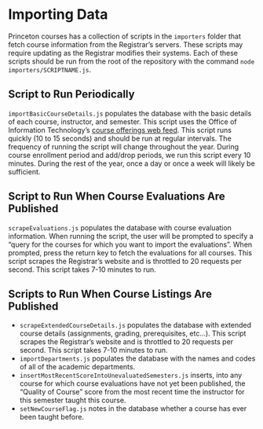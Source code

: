 # Importing Data
Princeton courses has a collection of scripts in the `importers` folder that fetch course information from the Registrar’s servers. These scripts may require updating as the Registrar modifies their systems. Each of these scripts should be run from the root of the repository with the command `node importers/SCRIPTNAME.js`.

## Script to Run Periodically
`importBasicCourseDetails.js` populates the database with the basic details of each course, instructor, and semester. This script uses the Office of Information Technology’s [course offerings web feed](https://webfeeds.princeton.edu/#feed,19). This script runs quickly (10 to 15 seconds) and should be run at regular intervals. The frequency of running the script will change throughout the year. During course enrollment period and add/drop periods, we run this script every 10 minutes. During the rest of the year, once a day or once a week will likely be sufficient.

## Script to Run When Course Evaluations Are Published
`scrapeEvaluations.js` populates the database with course evaluation information. When running the script, the user will be prompted to specify a “query for the courses for which you want to import the evaluations”. When prompted, press the return key to fetch the evaluations for all courses. This script scrapes the Registrar’s website and is throttled to 20 requests per second. This script takes 7-10 minutes to run.

## Scripts to Run When Course Listings Are Published
* `scrapeExtendedCourseDetails.js` populates the database with extended course details (assignments, grading, prerequisites, etc…). This script scrapes the Registrar’s website and is throttled to 20 requests per second. This script takes 7-10 minutes to run.
* `importDepartments.js` populates the database with the names and codes of all of the academic departments.
* `insertMostRecentScoreIntoUnevaluatedSemesters.js` inserts, into any course for which course evaluations have not yet been published, the “Quality of Course” score from the most recent time the instructor for this semester taught this course.
* `setNewCourseFlag.js` notes in the database whether a course has ever been taught before.
